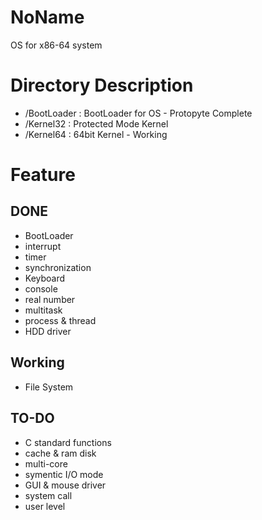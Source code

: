 # NoName

OS for x86-64 system

# Directory Description

* /BootLoader : BootLoader for OS - Protopyte Complete
* /Kernel32   : Protected Mode Kernel
* /Kernel64   : 64bit Kernel - Working

# Feature

## DONE

* BootLoader
* interrupt
* timer
* synchronization
* Keyboard
* console
* real number
* multitask
* process & thread
* HDD driver

## Working

* File System

## TO-DO

* C standard functions
* cache & ram disk
* multi-core
* symentic I/O mode
* GUI & mouse driver
* system call
* user level